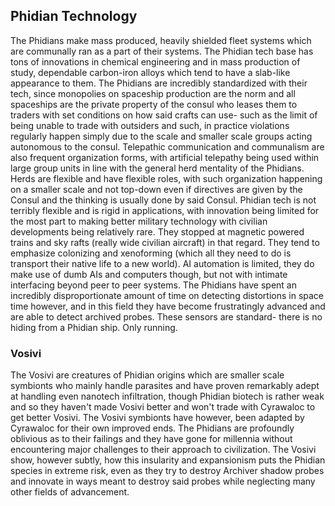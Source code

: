 
## Phidian Technology

The Phidians make mass produced, heavily shielded fleet systems which are communally ran as a part of their systems.   The Phidian tech base has tons of innovations in chemical engineering and in mass production of study, dependable carbon-iron alloys which tend to have a slab-like appearance to them.  The Phidians are incredibly standardized with their tech, since monopolies on spaceship production are the norm and all spaceships are the private property of the consul who leases them to traders with set conditions on how said crafts can use- such as the limit of being unable to trade with outsiders and such, in practice violations regularly happen simply due to the scale and smaller scale groups acting autonomous to the consul.   Telepathic communication and communalism are also frequent organization forms, with artificial telepathy being used within large group units in line with the general herd mentality of the Phidians.  Herds are flexible and have flexible roles, with such organization happening on a smaller scale and not top-down even if directives are given by the Consul and the thinking is usually done by said Consul.  Phidian tech is not terribly flexible and is rigid in applications, with innovation being limited for the most part to making better military technology with civilian developments being relatively rare.  They stopped at magnetic powered trains and sky rafts (really wide civilian aircraft) in that regard.  They tend to emphasize colonizing and xenoforming (which all they need to do is transport their native life to a new world).  AI automation is limited, they do make use of dumb AIs and computers though, but not with intimate interfacing beyond peer to peer systems.  The Phidians have spent an incredibly disproportionate amount of time on detecting distortions in space time however, and in this field they have become frustratingly advanced and are able to detect archived probes.  These sensors are standard- there is no hiding from a Phidian ship.  Only running.

### Vosivi

The Vosivi are creatures of Phidian origins which are smaller scale symbionts who mainly handle parasites and have proven remarkably adept at handling even nanotech infiltration, though Phidian biotech is rather weak and so they haven't made Vosivi better and won't trade with Cyrawaloc to get better Vosivi.  The Vosivi symbionts have however, been adapted by Cyrawaloc for their own improved ends.  The Phidians are profoundly oblivious as to their failings and they have gone for millennia without encountering major challenges to their approach to civilization.  The Vosivi show, however subtly, how this insularity and expansionism puts the Phidian species in extreme risk, even as they try to destroy Archiver shadow probes and innovate in ways meant to destroy said probes while neglecting many other fields of advancement.
